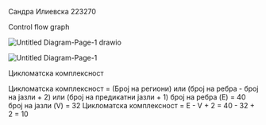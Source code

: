 Сандра Илиевска 223270


Control flow graph

![Untitled Diagram-Page-1 drawio](https://github.com/sandrailievskaa/SI_2024_lab2_223270/assets/131893105/414948f2-1a6a-4d53-a6dc-fd9878d52844)


![Untitled Diagram-Page-1](https://github.com/sandrailievskaa/SI_2024_lab2_223270/assets/131893105/563d2bc7-0d9c-45ea-9366-f47a4ef09928)



Цикломатска комплексност

Цикломатска комплексност = (Број на региони) или (број на ребра - број на јазли + 2) или (број на предикатни јазли + 1)
број на ребра (E) = 40
број на јазли (V) = 32
Цикломатска комплексност = E - V + 2 = 40 - 32 + 2 = 10




                      


